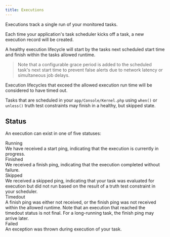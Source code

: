 ```yaml
---
title: Executions
---
```

Executions track a single run of your monitored tasks.

Each time your application's task scheduler kicks off a task, a new execution record will be created.

A healthy execution lifecycle will start by the tasks next scheduled start time and finish within the tasks allowed runtime.

> Note that a configurable grace period is added to the scheduled task's next start time to prevent false alerts due to network latency or simultaneous job delays.

Execution lifecycles that exceed the allowed execution run time will be considered to have timed out.

Tasks that are scheduled in your `app/Console/Kernel.php` using `when()` or `unless()` truth test constraints may finish in a healthy, but skipped state.

## Status

An execution can exist in one of five statuses:

<div class="w-full overflow-hidden bg-white rounded-md shadow-md divide-y">
    <div class="flex w-full p-4">
        <div class="w-16 sm:w-20 flex-justify-center">
            <div>
                <span class="inline-flex px-2 text-xs font-semibold text-blue-800 bg-blue-100 rounded-full leading-5">Running</span>
            </div>
        </div>
        <div class="ml-2 w-5/6">
            We have received a start ping, indicating that the execution is currently in progress.
        </div>
    </div>
    <div class="flex w-full p-4">
        <div class="w-16 sm:w-20 flex-justify-center">
            <div>
                <span class="inline-flex px-2 text-xs font-semibold text-green-800 bg-green-100 rounded-full leading-5">Finished</span>
            </div>
        </div>
        <div class="ml-2 w-5/6">
            We received a finish ping, indicating that the execution completed without failure.
        </div>
    </div>
    <div class="flex w-full p-4">
        <div class="w-16 sm:w-20 flex-justify-center">
            <div>
                <span class="inline-flex px-2 text-xs font-semibold text-purple-800 bg-purple-100 rounded-full leading-5">Skipped</span>
            </div>
        </div>
        <div class="ml-2 w-5/6">
            We received a skipped ping, indicating that your task was evaluated for execution but did not run based on the result of a truth test constraint in your scheduler.
        </div>
    </div>
    <div class="flex w-full p-4">
        <div class="w-16 sm:w-20 flex-justify-center">
            <div>
                <span class="inline-flex px-2 text-xs font-semibold text-red-800 bg-red-100 rounded-full leading-5">Timedout</span>
            </div>
        </div>
        <div class="ml-2 w-5/6">
            A finish ping was either not received, or the finish ping was not received within the allowed runtime. Note that an execution that reached the timedout status is not final. For a long-running task, the finish ping may arrive later.
        </div>
    </div>
    <div class="flex w-full p-4">
        <div class="w-16 sm:w-20 flex-justify-center">
            <div>
                <span class="inline-flex px-2 text-xs font-semibold text-red-800 bg-red-100 rounded-full leading-5">Failed</span>
            </div>
        </div>
        <div class="ml-2 w-5/6">
            An exception was thrown during execution of your task.
        </div>
    </div>
</div>
